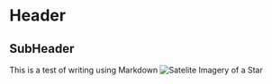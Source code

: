 # Header
## SubHeader
This is a test of writing using Markdown
![Satelite Imagery of a Star](https://i.imgur.com/Sounomi.jpeg)
